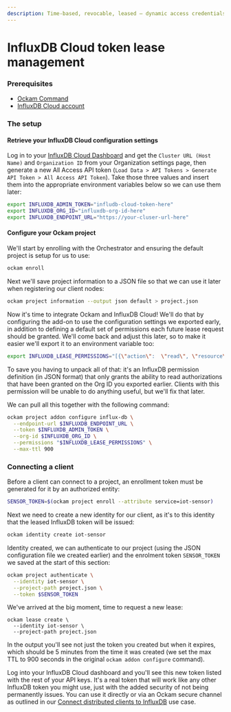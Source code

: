```yaml
---
description: Time-based, revocable, leased – dynamic access credentials for InfluxDB
---
```


# InfluxDB Cloud token lease management

### Prerequisites

* [Ockam Command](../../#install)
* [InfluxDB Cloud account](https://cloud2.influxdata.com/signup)

### The setup

#### Retrieve your InfluxDB Cloud configuration settings

Log in to your [InfluxDB Cloud Dashboard](https://cloud2.influxdata.com/) and get the `Cluster URL (Host Name)` and `Organization ID` from your Organization settings page, then generate a new All Access API token (`Load Data > API Tokens > Generate API Token > All Access API Token`). Take those three values and insert them into the appropriate environment variables below so we can use them later:

```bash
export INFLUXDB_ADMIN_TOKEN="infludb-cloud-token-here"
export INFLUXDB_ORG_ID="influxdb-org-id-here"
export INFLUXDB_ENDPOINT_URL="https://your-cluser-url-here"
```

#### Configure your Ockam project

We'll start by enrolling with the Orchestrator and ensuring the default project is setup for us to use:

```bash
ockam enroll
```

Next we'll save project information to a JSON file so that we can use it later when registering our client nodes:

```bash
ockam project information --output json default > project.json
```

Now it's time to integrate Ockam and InfluxDB Cloud! We'll do that by configuring the add-on to use the configuration settings we exported early, in addition to defining a default set of permissions each future lease request should be granted. We'll come back and adjust this later, so to make it easier we'll export it to an environment variable too:

```bash
export INFLUXDB_LEASE_PERMISSIONS="[{\"action\":  \"read\", \"resource\": {\"type\": \"authorizations\", \"orgID\": \"$INFLUXDB_ORG_ID\"}}]"
```

To save you having to unpack all of that: it's an InfluxDB permission definition (in JSON format) that only grants the ability to read authorizations that have been granted on the Org ID you exported earlier. Clients with this permission will be unable to do anything useful, but we'll fix that later.

We can pull all this together with the following command:

```bash
ockam project addon configure influx-db \
  --endpoint-url $INFLUXDB_ENDPOINT_URL \
  --token $INFLUXDB_ADMIN_TOKEN \
  --org-id $INFLUXDB_ORG_ID \
  --permissions "$INFLUXDB_LEASE_PERMISSIONS" \
  --max-ttl 900
```

### Connecting a client

Before a client can connect to a project, an enrollment token must be generated for it by an authorized entity:

```bash
SENSOR_TOKEN=$(ockam project enroll --attribute service=iot-sensor)
```

Next we need to create a new identity for our client, as it's to this identity that the leased InfluxDB token will be issued:

```bash
ockam identity create iot-sensor
```

Identity created, we can authenticate to our project (using the JSON configuration file we created earlier) and the enrolment token `SENSOR_TOKEN` we saved at the start of this section:

```bash
ockam project authenticate \
  --identity iot-sensor \
  --project-path project.json \
  --token $SENSOR_TOKEN
```

We've arrived at the big moment, time to request a new lease:

```
ockam lease create \
  --identity iot-sensor \
  --project-path project.json 
```

In the output you'll see not just the token you created but when it expires, which should be 5 minutes from the time it was created (we set the max TTL to 900 seconds in the original `ockam addon configure` command).&#x20;

Log into your InfluxDB Cloud dashboard and you'll see this new token listed with the rest of your API keys. It's a real token that will work like any other InfluxDB token you might use, just with the added security of not being permanently issues. You can use it directly or via an Ockam secure channel as outlined in our [Connect distributed clients to InfluxDB](../use-cases/connecting-distributed-clients-to-time-series-backends.md) use case.

